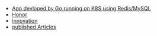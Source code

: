 
* [App devloped by Go,running on K8S,using Redis/MySQL](work/go_k8s.md)
* [Honor](Honor/)
* [Innovation](Innovation/)
* [published Articles](Article/)


